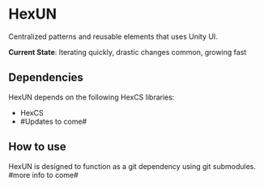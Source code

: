 # HexUN
Centralized patterns and reusable elements that uses Unity UI.

**Current State**: Iterating quickly, drastic changes common, growing fast

## Dependencies
HexUN depends on the following HexCS libraries:
* HexCS
* #Updates to come#

## How to use
HexUN is designed to function as a git dependency using git submodules. #more info to come#
